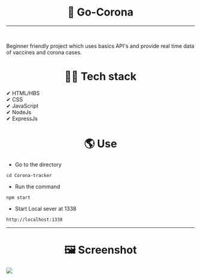 <h1 align="center"> 🌵 Go-Corona</h1>
<hr>
<br>
<p>Beginner friendly project which uses basics API's and provide real time data of vaccines and corona cases.
<h1 align="center">👩‍💻 Tech stack</h1>
✔ HTML/HBS <br>
✔ CSS <br>
✔ JavaScript <br>
✔ NodeJs <br>
✔ ExpressJs <br>
</p>
<h1 align="center"> 🌎 Use</h1>


- Go to the directory
```
cd Corona-tracker
```

- Run the command
```
npm start
```
- Start Local sever at 1338
```
http://localhost:1338
```
<hr>
<h1 align="center">🖼 Screenshot</h1>
<img align="center" src="https://user-images.githubusercontent.com/77394228/125890843-a430b246-67bc-4ec2-9fee-f7513f8df3ee.png"/>


